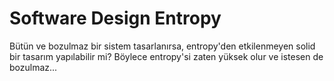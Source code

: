 # Software Design Entropy

Bütün ve bozulmaz bir sistem tasarlanırsa, entropy'den etkilenmeyen solid bir tasarım yapılabilir mi?
Böylece entropy'si zaten yüksek olur ve istesen de bozulmaz...
